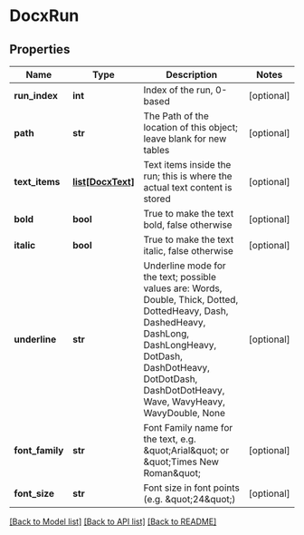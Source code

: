 # DocxRun

## Properties
Name | Type | Description | Notes
------------ | ------------- | ------------- | -------------
**run_index** | **int** | Index of the run, 0-based | [optional] 
**path** | **str** | The Path of the location of this object; leave blank for new tables | [optional] 
**text_items** | [**list[DocxText]**](DocxText.md) | Text items inside the run; this is where the actual text content is stored | [optional] 
**bold** | **bool** | True to make the text bold, false otherwise | [optional] 
**italic** | **bool** | True to make the text italic, false otherwise | [optional] 
**underline** | **str** | Underline mode for the text; possible values are: Words, Double, Thick, Dotted, DottedHeavy, Dash, DashedHeavy, DashLong, DashLongHeavy, DotDash, DashDotHeavy, DotDotDash, DashDotDotHeavy, Wave, WavyHeavy, WavyDouble, None | [optional] 
**font_family** | **str** | Font Family name for the text, e.g. \&quot;Arial\&quot; or \&quot;Times New Roman\&quot; | [optional] 
**font_size** | **str** | Font size in font points (e.g. \&quot;24\&quot;) | [optional] 

[[Back to Model list]](../README.md#documentation-for-models) [[Back to API list]](../README.md#documentation-for-api-endpoints) [[Back to README]](../README.md)


